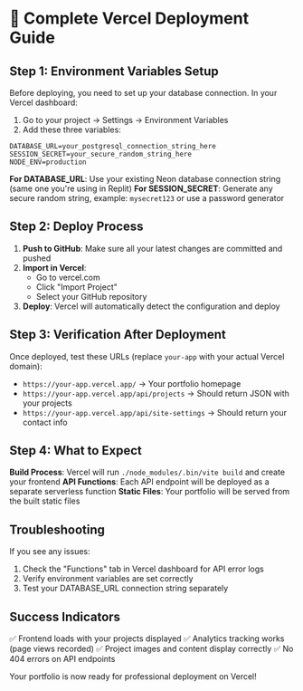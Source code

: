 # 🚀 Complete Vercel Deployment Guide

## Step 1: Environment Variables Setup

Before deploying, you need to set up your database connection. In your Vercel dashboard:

1. Go to your project → Settings → Environment Variables
2. Add these three variables:

```
DATABASE_URL=your_postgresql_connection_string_here
SESSION_SECRET=your_secure_random_string_here  
NODE_ENV=production
```

**For DATABASE_URL**: Use your existing Neon database connection string (same one you're using in Replit)
**For SESSION_SECRET**: Generate any secure random string, example: `mysecret123` or use a password generator

## Step 2: Deploy Process

1. **Push to GitHub**: Make sure all your latest changes are committed and pushed
2. **Import in Vercel**: 
   - Go to vercel.com
   - Click "Import Project"
   - Select your GitHub repository
3. **Deploy**: Vercel will automatically detect the configuration and deploy

## Step 3: Verification After Deployment

Once deployed, test these URLs (replace `your-app` with your actual Vercel domain):

- `https://your-app.vercel.app/` → Your portfolio homepage
- `https://your-app.vercel.app/api/projects` → Should return JSON with your projects
- `https://your-app.vercel.app/api/site-settings` → Should return your contact info

## Step 4: What to Expect

**Build Process**: Vercel will run `./node_modules/.bin/vite build` and create your frontend
**API Functions**: Each API endpoint will be deployed as a separate serverless function
**Static Files**: Your portfolio will be served from the built static files

## Troubleshooting

If you see any issues:
1. Check the "Functions" tab in Vercel dashboard for API error logs
2. Verify environment variables are set correctly
3. Test your DATABASE_URL connection string separately

## Success Indicators

✅ Frontend loads with your projects displayed
✅ Analytics tracking works (page views recorded)
✅ Project images and content display correctly
✅ No 404 errors on API endpoints

Your portfolio is now ready for professional deployment on Vercel!